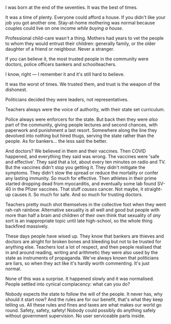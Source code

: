 I was born at the end of the seventies. It was the best of times.

It was a time of plenty. Everyone could afford a house. If you didn't like your job you got another one. Stay-at-home mothering was normal because couples could live on one income _while buying a house_.

Professional child-care wasn't a thing. Mothers had years to vet the people to whom they would entrust their children: generally family, or the older daughter of a friend or neighbour. Never a stranger.

If you can believe it, the most trusted people in the community were doctors, police officers bankers and schoolteachers. 

I know, right &mdash; I remember it and it's still hard to believe.

It was the worst of times. We trusted them, and trust is the weapon of the dishonest.

Politicians decided they were leaders, not representatives.

Teachers always were the voice of authority, with their state set curriculum. 

Police always were enforcers for the state. But back then they were _also_ part of the community, giving people lectures and second chances, with paperwork and punishment a last resort. Somewhere along the line they devolved into nothing but hired thugs, serving the state rather than the people. As for bankers... the less said the better.

And doctors? We believed in them and their vaccines. Then COVID happened, and everything they said was wrong. The vaccines were 'safe and effective'. They said that a lot, about every ten minutes on radio and TV. But the vaccines didn't stop you getting it. They didn't mitigate the symptoms. They didn't slow the spread or reduce the mortality or confer any lasting immunity. So much for effective. Then athletes in their prime started dropping dead from myocarditis, and eventually some lab found SV-40 in the Pfizer vaccines. That stuff _causes_ cancer. Not maybe, it straight-up causes it. So much for safe. And so much for trusting doctors.

Teachers pretty much shot themselves in the collective foot when they went rah-rah rainbow. Alternative sexuality is all well and good but people with more than half a brain and children of their own think that sexuality of _any_ sort is an inappropriate topic until late high-school, so the whole thing backfired massively.

These days people have wised up. They know that bankers are thieves and doctors are alright for broken bones and bleeding but not to be trusted for anything else. Teachers lost a lot of respect, and then people realised that in and around reading, writing and arithmetic they were also used by the state as instruments of propaganda. We've always known that politicians are liars, so when they act like it's hardly worth commenting. It's just normal.

None of this was a surprise. It happened slowly and it was normalised. People settled into cynical complacency: what can you do?

Nobody expects the state to follow the will of the people. It never has, why should it start now? And the rules are for our benefit, that's what they keep telling us. All these rules and fines and taxes are what makes our world go round. Safety, safety, safety! Nobody could possibly do anything safely without government supervision. No user serviceable parts inside.
